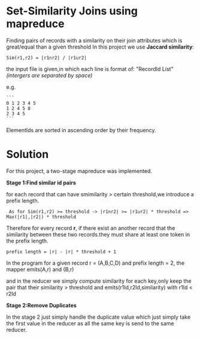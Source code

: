 




# Set-Similarity Joins using mapreduce

Finding pairs of records with a similarity on their join attributes which is great/equal than a given threshold
In this project we use **Jaccard similarity**:
```
Sim(r1,r2) = |r1∩r2| / |r1∪r2|
```
the input file is given,in which each line is format of:
			"RecordId List<ElementId>"   *(intergers are separated by space)* 
	
e.g.

	```
	0 1 2 3 4 5
	1 2 4 5 8
	2 3 4 5
	```
 
 ElementIds are sorted in ascending order by their frequency.
  
  
  # Solution
  
  For this project, a two-stage mapreduce was implemented.
  
 **Stage 1:Find similar id pairs**
 
 for each record that can have smimilarity > certain threshold,we introduce a prefix length.
  ```
   As for Sim(r1,r2) >= threshold -> |r1∩r2| >= |r1∪r2| * threshold => Max(|r1|,|r2|) * threshold
  ```
  Therefore for every record **r**, if there exist an another record that the similarity between these two records.they must share at least one token in the prefix length.
  ```
  prefix length = |r| - |r| * threshold + 1
  ```
  In the program for a given record r = (A,B,C,D) and prefix length = 2, the mapper emits(A,r) and (B,r)
  
  and in the reducer we simply compute similarity for each key,only keep the pair that their similarity > threshold and emits(r1Id,r2Id,similarity) with r1Id < r2Id
  
 **Stage 2:Remove Duplicates**
 
 In the stage 2 just simply handle the duplicate value which just simply take the first value in the reducer as all the same key is send to the same reducer.
 
	
